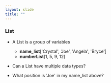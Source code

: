 ```yaml
---
layout: slide
title: ""
---
```

### List

- A List is a group of variables

    - **name_list**['Crystal', 'Joe', 'Angela', 'Bryce']
    - **numberList**[1, 5, 9, 12]

- Can a List have multiple data types?
- What position is 'Joe' in my name_list above?
